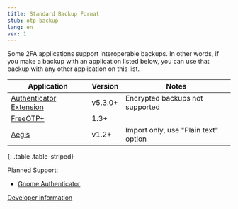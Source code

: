 ```yaml
---
title: Standard Backup Format
stub: otp-backup
lang: en
ver: 1
---
```


Some 2FA applications support interoperable backups. In other words, if you make a backup with an application listed below, you can use that backup with any other application on this list.

| Application | Version | Notes |
| ----------- | ------- | ----- |
| [Authenticator Extension](https://authenticator.cc) | v5.3.0+ | Encrypted backups not supported |
| [FreeOTP+](https://github.com/helloworld1/FreeOTPPlus) | 1.3+ | |
| [Aegis](https://getaegis.app/) | v1.2+ | Import only, use "Plain text" option |
{: .table .table-striped}

Planned Support:

- [Gnome Authenticator](https://gitlab.gnome.org/World/Authenticator)

[Developer information](otp-backup-developer)
